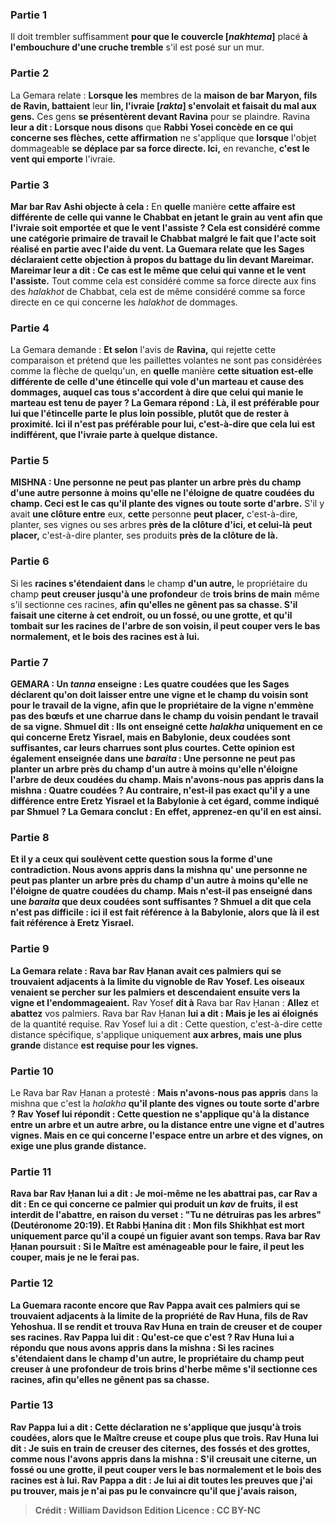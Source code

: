 
### Partie 1
Il doit trembler suffisamment <b>pour que le couvercle [<i>nakhtema</i>]</b> placé <b>à l'embouchure d'une cruche tremble</b> s'il est posé sur un mur.

### Partie 2
La Gemara relate : <b>Lorsque les</b> membres de la <b>maison de bar Maryon, fils de Ravin, battaient</b> leur <b>lin, l'ivraie [<i>rakta</i>] s'envolait et faisait du mal aux gens.</b> Ces gens <b>se présentèrent devant Ravina</b> pour se plaindre. Ravina <b>leur a dit : Lorsque nous disons</b> que <b>Rabbi Yosei concède en ce qui concerne ses flèches, cette affirmation</b> ne s'applique que <b>lorsque</b> l'objet dommageable <b>se déplace par sa force directe. Ici,</b> en revanche, <b>c'est le vent qui emporte</b> l'ivraie.

### Partie 3
<b>Mar bar Rav Ashi objecte à cela :</b> En <b>quelle</b> manière <b>cette affaire est <b>différente</b> de celle qui <b>vanne</b> le Chabbat en jetant le grain au vent afin que l'ivraie soit emportée <b>et que le vent l'assiste ?</b> Cela est considéré comme une catégorie primaire de travail le Chabbat malgré le fait que l'acte soit réalisé en partie avec l'aide du vent. La Guemara relate que les Sages <b>déclaraient</b> cette objection à propos du battage du lin <b>devant Mareimar.</b> Mareimar <b>leur a dit : Ce</b> cas <b>est</b> le même que celui qui vanne et le vent l'assiste.</b> Tout comme cela est considéré comme sa force directe aux fins des <i>halakhot</i> de Chabbat, cela est de même considéré comme sa force directe en ce qui concerne les <i>halakhot</i> de dommages.

### Partie 4
La Gemara demande : <b>Et selon</b> l'avis de <b>Ravina,</b> qui rejette cette comparaison et prétend que les paillettes volantes ne sont pas considérées comme la flèche de quelqu'un, en <b>quelle</b> manière <b>cette situation est-elle <b>différente</b> de celle d'une <b>étincelle qui vole d'un marteau et cause des dommages,</b> auquel cas tous s'accordent à dire <b>que</b> celui qui manie le marteau <b>est tenu de payer ?</b> La Gemara répond : <b>Là,</b> il est <b>préférable pour lui que</b> l'étincelle <b>parte</b> le plus loin possible, plutôt que de rester à proximité. <b>Ici</b> il n'est <b>pas préférable pour lui,</b> c'est-à-dire que cela lui est indifférent, <b>que</b> l'ivraie <b>parte</b> à quelque distance.

### Partie 5
<strong>MISHNA :</strong> <b>Une personne ne peut pas planter un arbre près du champ d'une autre personne à moins qu'elle ne l'éloigne de quatre coudées du</b> champ. Ceci est le cas <b>qu'il plante des vignes ou toute</b> sorte d'arbre.</b> S'il y avait <b>une clôture entre</b> eux, <b>cette</b> personne <b>peut placer,</b> c'est-à-dire, planter, ses vignes ou ses arbres <b>près de la clôture d'ici, et celui-là</b> <b>peut placer,</b> c'est-à-dire planter, ses produits <b>près de la clôture de là.</b>

### Partie 6
Si les <b>racines s'étendaient dans</b> le champ <b>d'un autre,</b> le propriétaire du champ <b>peut creuser jusqu'à une profondeur</b> de <b>trois brins de main</b> même s'il sectionne ces racines, <b>afin qu'elles ne <b>gênent</b> pas sa <b>chasse. </b> S'il <b>faisait une citerne</b> à cet endroit, ou <b>un fossé, ou une grotte,</b> et qu'il tombait sur les racines de l'arbre de son voisin, <b>il peut couper vers le bas</b> normalement, <b>et le bois</b> des racines <b>est à lui.</b>

### Partie 7
<strong>GEMARA :</strong> Un <i>tanna</i> <b>enseigne :</b> Les <b>quatre coudées que</b> les Sages <b>déclarent</b> qu'on doit laisser entre une vigne et le champ du voisin sont <b>pour le travail de la vigne,</b> afin que le propriétaire de la vigne n'emmène pas des bœufs et une charrue dans le champ du voisin pendant le travail de sa vigne. <b>Shmuel dit : Ils ont enseigné</b> cette <i>halakha</i> <b>uniquement en ce qui concerne Eretz Yisrael, mais en Babylonie, deux coudées</b> sont suffisantes, car leurs charrues sont plus courtes. <b>Cette</b> opinion <b>est également enseignée</b> dans une <i>baraita</i> : <b>Une personne ne peut pas planter un arbre près du champ d'un autre à moins qu'elle n'éloigne</b> l'arbre de <b>deux coudées</b> du champ. <b>Mais n'avons-nous pas appris</b> dans la mishna : <b>Quatre coudées ? Au contraire, n'est-il pas</b> exact qu'il y a une différence entre Eretz Yisrael et la Babylonie à cet égard, <b>comme</b> indiqué <b>par Shmuel ?</b> La Gemara conclut : En effet, <b>apprenez-en</b> qu'il en est ainsi.

### Partie 8
<b>Et il y a</b> ceux <b>qui soulèvent</b> cette question sous la forme <b>d'une contradiction. Nous avons appris</b> dans la mishna qu' <b>une personne ne peut pas planter un arbre près du champ d'un autre à moins qu'elle ne l'éloigne de quatre coudées du</b> champ. <b>Mais n'est-il pas enseigné</b> dans une <i>baraita</i> que <b>deux coudées</b> sont suffisantes ? <b>Shmuel a dit</b> que cela n'est <b>pas difficile : ici</b> il est fait référence à <b>la Babylonie,</b> alors que <b>là</b> il est fait référence à <b>Eretz Yisrael.</b>

### Partie 9
La Gemara relate : <b>Rava bar Rav Ḥanan avait ces palmiers</b> qui se trouvaient <b>adjacents à la limite du vignoble de Rav Yosef. Les oiseaux venaient se percher sur les palmiers et</b> descendaient ensuite vers la vigne et l'endommageaient.</b> Rav Yosef <b>dit à</b> Rava bar Rav Ḥanan : <b>Allez</b> et <b>abattez</b> vos palmiers. Rava bar Rav Ḥanan <b>lui a dit : Mais je les ai éloignés</b> de la quantité requise. Rav Yosef lui a dit : Cette question,</b> c'est-à-dire cette distance spécifique, s'applique uniquement <b>aux arbres, mais une plus grande</b> distance <b>est requise pour les vignes.</b>

### Partie 10
Le Rava bar Rav Ḥanan a protesté : <b>Mais n'avons-nous pas appris</b> dans la mishna que c'est la <i>halakha</i> <b>qu'il plante des <b>vignes ou toute</b> sorte d'<b>arbre ?</b> Rav Yosef lui <b>répondit : Cette question</b> ne s'applique qu'à la distance entre un <b>arbre et</b> un autre <b>arbre, ou</b> la distance entre une <b>vigne et</b> d'autres <b>vignes. Mais</b> en ce qui concerne l'espace entre <b>un arbre et des vignes, on exige une plus grande distance.</b>

### Partie 11
Rava bar Rav Ḥanan <b>lui a dit : Je</b> moi-même <b>ne les abattrai pas, car Rav a dit :</b> En ce qui concerne <b>ce palmier qui produit un <i>kav</i></b> de fruits, il est <b>interdit de l'abattre,</b> en raison du verset : "Tu ne détruiras pas les arbres" (Deutéronome 20:19). <b>Et Rabbi Ḥanina dit : Mon fils Shikhḥat est mort uniquement parce qu'il a coupé un figuier avant son temps.</b> Rava bar Rav Ḥanan poursuit : <b>Si le Maître est aménageable</b> pour le faire, il <b>peut les couper</b>, mais je ne le ferai pas.

### Partie 12
La Guemara raconte encore que <b>Rav Pappa avait ces palmiers</b> qui se trouvaient <b>adjacents à la limite de</b> la propriété de <b>Rav Huna, fils de Rav Yehoshua. Il se rendit</b> et <b>trouva</b> Rav Huna <b>en train de creuser et de couper ses racines.</b> Rav Pappa <b>lui dit : Qu'est-ce que c'est ? </b> Rav Huna <b>lui a répondu</b> que <b>nous avons appris</b> dans la mishna : Si les <b>racines s'étendaient dans</b> le champ <b>d'un autre,</b> le propriétaire du champ <b>peut creuser à une profondeur</b> de <b>trois brins d'herbe</b> même s'il sectionne ces racines, <b>afin qu'elles ne <b>gênent</b> pas sa <b>chasse.</b>

### Partie 13
Rav Pappa lui a <b>dit : Cette déclaration</b> ne s'applique que jusqu'à <b>trois</b> coudées, alors que le <b>Maître creuse</b> et coupe <b>plus</b> que trois. Rav Huna lui <b>dit : Je suis</b> en train de creuser des <b>citernes, des fossés et des grottes, comme nous l'avons appris</b> dans la mishna : S'il <b>creusait une citerne, un fossé ou une grotte, il peut couper vers le bas</b> normalement <b>et le bois</b> des racines <b>est à lui. Rav Pappa a dit : Je lui ai dit toutes</b> les preuves que j'ai pu trouver, <b>mais je n'ai pas pu</b> le convaincre <b>qu'il</b> que j'avais raison,

>Crédit : William Davidson Edition
>Licence : CC BY-NC